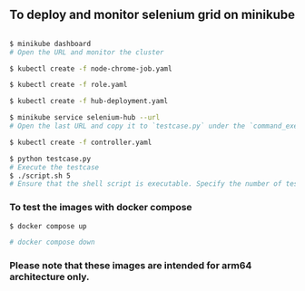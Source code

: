 ## To deploy and monitor selenium grid on minikube
```bash

$ minikube dashboard
# Open the URL and monitor the cluster

$ kubectl create -f node-chrome-job.yaml

$ kubectl create -f role.yaml

$ kubectl create -f hub-deployment.yaml

$ minikube service selenium-hub --url
# Open the last URL and copy it to `testcase.py` under the `command_executor` section.

$ kubectl create -f controller.yaml

$ python testcase.py
# Execute the testcase
$ ./script.sh 5
# Ensure that the shell script is executable. Specify the number of test cases you wish to execute, for example, "5"

```

### To test the images with docker compose
```bash
$ docker compose up

# docker compose down
```

### Please note that these images are intended for arm64 architecture only.
